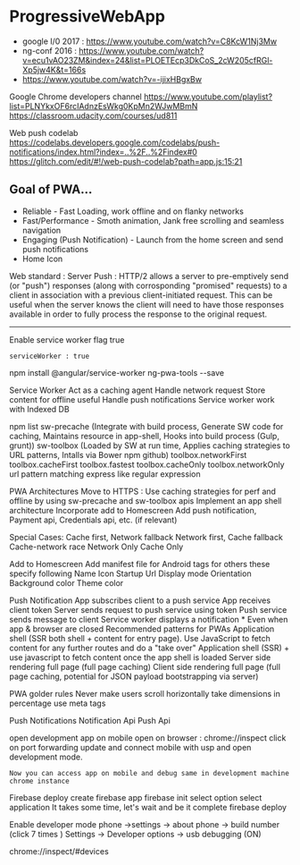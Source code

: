 # ProgressiveWebApp
* google I/0 2017 : https://www.youtube.com/watch?v=C8KcW1Nj3Mw
* ng-conf 2016 : https://www.youtube.com/watch?v=ecu1vAO23ZM&index=24&list=PLOETEcp3DkCoS_2cW205cfRGl-Xp5jw4K&t=166s
* https://www.youtube.com/watch?v=-ijixHBgxBw

Google Chrome developers channel
https://www.youtube.com/playlist?list=PLNYkxOF6rcIAdnzEsWkg0KpMn2WJwMBmN
https://classroom.udacity.com/courses/ud811

Web push codelab
https://codelabs.developers.google.com/codelabs/push-notifications/index.html?index=..%2F..%2Findex#0
https://glitch.com/edit/#!/web-push-codelab?path=app.js:15:21


## Goal of PWA...
* Reliable - Fast Loading, work offline and on flanky networks
* Fast/Performance - Smoth animation, Jank free scrolling and seamless navigation
* Engaging (Push Notification) - Launch from the home screen and send push notifications
* Home Icon

Web standard : 
  Server Push : HTTP/2 allows a server to pre-emptively send (or "push") responses (along with corrosponding "promised" requests) to a client in association with a previous client-initiated request. This can be useful when the server knows the client will need to have those responses available in order to fully process the response to the original request.

  --------------

Enable service worker flag true
```
serviceWorker : true
```

npm install @angular/service-worker ng-pwa-tools --save

Service Worker
	Act as a caching agent
	Handle network request
	Store content for offline useful
	Handle push notifications
	Service worker work with Indexed DB

npm list
	sw-precache (Integrate with build process, Generate SW code for caching, Maintains resource in app-shell, Hooks into build process (Gulp, grunt))
	sw-toolbox (Loaded by SW at run time, Applies caching strategies to URL patterns, Intalls via Bower npm github)
		toolbox.networkFirst
		toolbox.cacheFirst
		toolbox.fastest
		toolbox.cacheOnly
		toolbox.networkOnly
	url pattern matching
		express like
		regular expression

PWA Architectures
	Move to HTTPS : 
	Use caching strategies for perf and offline by using sw-precache and sw-toolbox apis
	Implement an app shell architecture
	Incorporate add to Homescreen
	Add push notification, Payment api, Credentials api, etc. (if relevant)

Special Cases:
	Cache first, Network fallback
	Network first, Cache fallback
	Cache-network race
	Network Only
	Cache Only

Add to Homescreen
	Add manifest file for Android
	<meta> tags for others
	these specify following
		Name
		Icon
		Startup Url
		Display mode
		Orientation
		Background color
		Theme color

 Push Notification
	App subscribes client to a push service
	App receives client token
	Server sends request to push service using token
	Push service sends message to client
	Service worker displays a notification
	* Even when app & browser are closed
Recommended patterns for PWAs
	Application shell (SSR both shell + content for entry page). Use JavaScript to fetch content for any further routes and do a "take over"
	Application shell (SSR) + use javascript to fetch content once the app shell is loaded
	Server side rendering full page (full page caching)
	Client side rendering full page (full page caching, potential for JSON payload bootstrapping via server)

PWA golder rules
	Never make users scroll horizontally
		take dimensions in percentage
		use meta tags <meta name="viewport" content="width=device-width, initial-scale=1">
		
Push Notifications
	Notification Api
	Push Api

open development app on mobile
open on browser : 
	chrome://inspect
	click on port forwarding
	update <port> and <ip address and port>
	connect mobile with usp and open development mode.

	Now you can access app on mobile and debug same in development machine chrome instance

Firebase deploy
	create firebase app 
	firebase init
		select option
		select application
		It takes some time, let's wait and be it complete 
	firebase deploy

Enable developer mode
phone ->settings ->  about phone -> build number (click 7 times )
Settings -> Developer options -> usb debugging (ON)

chrome://inspect/#devices
